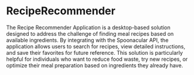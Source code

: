 # RecipeRecommender
The Recipe Recommender Application is a desktop-based solution designed to address the challenge of finding meal recipes based on available ingredients. By integrating with the Spoonacular API, the application allows users to search for recipes, view detailed instructions, and save their favorites for future reference. This solution is particularly helpful for individuals who want to reduce food waste, try new recipes, or optimize their meal preparation based on ingredients they already have.
